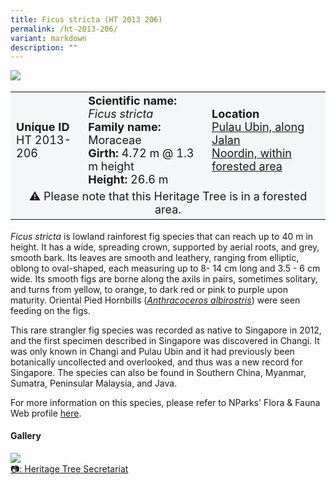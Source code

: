 ```yaml
---
title: Ficus stricta (HT 2013 206)
permalink: /ht-2013-206/
variant: markdown
description: ""
---
```

<div class="isomer-image-wrapper">
<img src="/images/Heritage_trees_photos/rain_tree_ht_2005_45-habit.jpg">
</div><table style="minWidth: 100px; font-size: 18px; background: #F4F6F7">
<tbody><tr>
<td rowspan="1" colspan="1">
<strong>Unique ID</strong>
<br>HT 2013-206
</td>
<td rowspan="1" colspan="1">
	<strong>Scientific name:</strong> <em>Ficus stricta</em>
<br><strong>Family name: </strong>Moraceae
<br><strong>Girth: </strong>4.72 m @ 1.3 m height
<br><strong>Height: </strong>26.6 m
</td>
<td rowspan="1" colspan="1">
<strong>Location</strong><a href="https://www.onemap.gov.sg/?lat=1.4165199999990628&amp;lng=103.96690000000159">
 <br>Pulau Ubin, along Jalan<br>Noordin, within forested area</a>
</td></tr>
<tr><td style="text-align: center;" colspan="3">⚠️ Please note that this Heritage Tree is in a forested area. </td></tr>
</tbody>
</table>
<p><em>Ficus stricta</em> is lowland rainforest fig species that can reach up to 40 m in height. It has a wide, spreading crown, supported by aerial roots, and grey, smooth bark. Its leaves are smooth and leathery, ranging from elliptic, oblong to oval-shaped, each measuring up to 8- 14 cm long and 3.5 - 6 cm wide. Its smooth figs are borne along the axils in pairs, sometimes solitary, and turns from yellow, to orange, to dark red or pink to purple upon maturity. Oriental Pied Hornbills (<a href="https://www.nparks.gov.sg/florafaunaweb/fauna/1/7/174"><em>Anthracoceros albirostris</em></a>) were seen feeding on the figs.</p>
	
<p>This rare strangler fig species was recorded as native to Singapore in 2012, and the first specimen described in Singapore was discovered in Changi. It was only known in Changi and Pulau Ubin and it had previously been botanically uncollected and overlooked, and thus was a new record for Singapore. The species can also be found in Southern China, Myanmar, Sumatra, Peninsular Malaysia, and Java.</p> 

<p>For more information on this species, please refer to NParks' Flora &amp; Fauna Web profile <a href="https://www.nparks.gov.sg/florafaunaweb/flora/5/6/5623">here</a>.</p>

<h4><b>Gallery</b></h4>
<div class="isomer-card-grid">
<a href="/images/Heritage_trees_photos/rain_tree_ht_2005_45-habit.jpg" class="isomer-card">
<div class="isomer-card-image">
<div class="isomer-image-wrapper"><img src="/images/Heritage_trees_photos/rain_tree_ht_2005_45-habit.jpg"></div></div>
<div class="isomer-card-body"><div class="isomer-card-description">📷: Heritage Tree Secretariat</div></div></a><br></div>